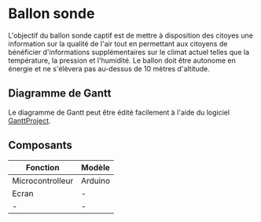 # Ballon sonde
L'objectif du ballon sonde captif est de mettre à disposition des citoyes une information sur la qualité de l'air tout en permettant aux citoyens de bénéficier d'informations supplémentaires sur le climat actuel telles que la température, la pression et l'humidité. Le ballon doit être autonome en énergie et ne s'élèvera pas au-dessus de 10 mètres d'altitude.

## Diagramme de Gantt
Le diagramme de Gantt peut être édité facilement à l'aide du logiciel [GanttProject](https://www.ganttproject.biz/).

## Composants

Fonction | Modèle
--- | ---
Microcontrolleur | Arduino
Ecran | -
- | -